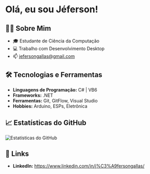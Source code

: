 # Olá, eu sou Jéferson!

## 👨‍💻 Sobre Mim
- 🎓 Estudante de Ciência da Computação
- 💻 Trabalho com Desenvolvimento Desktop
- 📫 jefersongallas@gmail.com

## 🛠️ Tecnologias e Ferramentas
- **Linguagens de Programação:** C# | VB6
- **Frameworks:** .NET
- **Ferramentas:** Git, GitFlow, Visual Studio
- **Hobbies:** Arduino, ESPs, Eletrônica

## 📈 Estatísticas do GitHub

![Estatísticas do GitHub](https://github-readme-stats.vercel.app/api?username=jefersongallas&show_icons=true)

## 🔗 Links
- **LinkedIn:** https://www.linkedin.com/in/j%C3%A9fersongallas/

